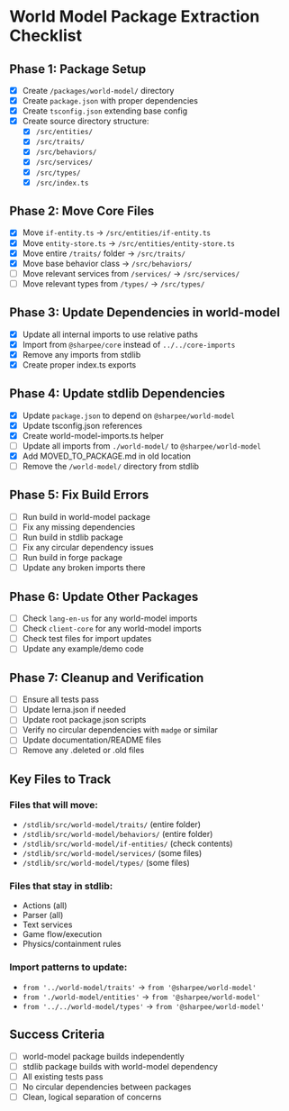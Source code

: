 # World Model Package Extraction Checklist

## Phase 1: Package Setup
- [x] Create `/packages/world-model/` directory
- [x] Create `package.json` with proper dependencies
- [x] Create `tsconfig.json` extending base config
- [x] Create source directory structure:
  - [x] `/src/entities/`
  - [x] `/src/traits/`
  - [x] `/src/behaviors/`
  - [x] `/src/services/`
  - [x] `/src/types/`
  - [x] `/src/index.ts`

## Phase 2: Move Core Files
- [x] Move `if-entity.ts` → `/src/entities/if-entity.ts`
- [x] Move `entity-store.ts` → `/src/entities/entity-store.ts`
- [x] Move entire `/traits/` folder → `/src/traits/`
- [x] Move base behavior class → `/src/behaviors/`
- [ ] Move relevant services from `/services/` → `/src/services/`
- [ ] Move relevant types from `/types/` → `/src/types/`

## Phase 3: Update Dependencies in world-model
- [x] Update all internal imports to use relative paths
- [x] Import from `@sharpee/core` instead of `../../core-imports`
- [x] Remove any imports from stdlib
- [x] Create proper index.ts exports

## Phase 4: Update stdlib Dependencies
- [x] Update `package.json` to depend on `@sharpee/world-model`
- [x] Update tsconfig.json references
- [x] Create world-model-imports.ts helper
- [ ] Update all imports from `./world-model/` to `@sharpee/world-model`
- [x] Add MOVED_TO_PACKAGE.md in old location
- [ ] Remove the `/world-model/` directory from stdlib

## Phase 5: Fix Build Errors
- [ ] Run build in world-model package
- [ ] Fix any missing dependencies
- [ ] Run build in stdlib package
- [ ] Fix any circular dependency issues
- [ ] Run build in forge package
- [ ] Update any broken imports there

## Phase 6: Update Other Packages
- [ ] Check `lang-en-us` for any world-model imports
- [ ] Check `client-core` for any world-model imports
- [ ] Check test files for import updates
- [ ] Update any example/demo code

## Phase 7: Cleanup and Verification
- [ ] Ensure all tests pass
- [ ] Update lerna.json if needed
- [ ] Update root package.json scripts
- [ ] Verify no circular dependencies with `madge` or similar
- [ ] Update documentation/README files
- [ ] Remove any .deleted or .old files

## Key Files to Track

### Files that will move:
- `/stdlib/src/world-model/traits/` (entire folder)
- `/stdlib/src/world-model/behaviors/` (entire folder)
- `/stdlib/src/world-model/if-entities/` (check contents)
- `/stdlib/src/world-model/services/` (some files)
- `/stdlib/src/world-model/types/` (some files)

### Files that stay in stdlib:
- Actions (all)
- Parser (all)
- Text services
- Game flow/execution
- Physics/containment rules

### Import patterns to update:
- `from '../world-model/traits'` → `from '@sharpee/world-model'`
- `from './world-model/entities'` → `from '@sharpee/world-model'`
- `from '../../world-model/types'` → `from '@sharpee/world-model'`

## Success Criteria
- [ ] world-model package builds independently
- [ ] stdlib package builds with world-model dependency
- [ ] All existing tests pass
- [ ] No circular dependencies between packages
- [ ] Clean, logical separation of concerns

